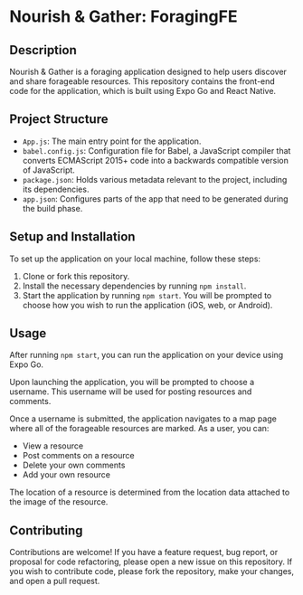 # Nourish & Gather: ForagingFE

## Description

Nourish & Gather is a foraging application designed to help users discover and share forageable resources. This repository contains the front-end code for the application, which is built using Expo Go and React Native.

## Project Structure

- `App.js`: The main entry point for the application.
- `babel.config.js`: Configuration file for Babel, a JavaScript compiler that converts ECMAScript 2015+ code into a backwards compatible version of JavaScript.
- `package.json`: Holds various metadata relevant to the project, including its dependencies.
- `app.json`: Configures parts of the app that need to be generated during the build phase.

## Setup and Installation

To set up the application on your local machine, follow these steps:

1. Clone or fork this repository.
2. Install the necessary dependencies by running `npm install`.
3. Start the application by running `npm start`. You will be prompted to choose how you wish to run the application (iOS, web, or Android).

## Usage

After running `npm start`, you can run the application on your device using Expo Go. 

Upon launching the application, you will be prompted to choose a username. This username will be used for posting resources and comments. 

Once a username is submitted, the application navigates to a map page where all of the forageable resources are marked. As a user, you can:

- View a resource
- Post comments on a resource
- Delete your own comments
- Add your own resource

The location of a resource is determined from the location data attached to the image of the resource.

## Contributing

Contributions are welcome! If you have a feature request, bug report, or proposal for code refactoring, please open a new issue on this repository. If you wish to contribute code, please fork the repository, make your changes, and open a pull request.

